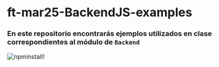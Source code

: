 # ft-mar25-BackendJS-examples

### En este repositorio encontrarás ejemplos utilizados en clase correspondientes al módulo de `Backend`

![npminstall!](./assets/node_modules_meme.png)